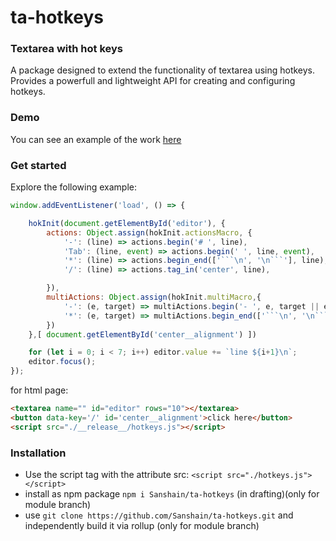 # ta-hotkeys

### Textarea with hot keys 

A package designed to extend the functionality of textarea using hotkeys. Provides a powerfull and lightweight API for creating and configuring hotkeys. 

### Demo

You can see an example of the work [here](https://sanshain.github.io/ta-hotkeys/)

### Get started

Explore the following example:

```js
window.addEventListener('load', () => {

	hokInit(document.getElementById('editor'), {
		actions: Object.assign(hokInit.actionsMacro, { 
			'-': (line) => actions.begin('# ', line),
			'Tab': (line, event) => actions.begin('	', line, event),				
			'*': (line) => actions.begin_end(['```\n', '\n```'], line),
			'/': (line) => actions.tag_in('center', line),

		}),
		multiActions: Object.assign(hokInit.multiMacro,{
			'-': (e, target) => multiActions.begin('- ', e, target || editor || e.target),
			'*': (e, target) => multiActions.begin_end(['```\n', '\n```'], e, target || editor || e.target)
		})
	},[ document.getElementById('center__alignment') ])

	for (let i = 0; i < 7; i++) editor.value += `line ${i+1}\n`;			
	editor.focus();
});
```

for html page: 

```html
<textarea name="" id="editor" rows="10"></textarea>
<button data-key='/' id='center__alignment'>click here</button>
<script src="./__release__/hotkeys.js"></script>
```

### Installation

- Use the script tag with the attribute src: `<script src="./hotkeys.js"></script>`
- install as npm package `npm i Sanshain/ta-hotkeys` (in drafting)(only for module branch)
- use `git clone https://github.com/Sanshain/ta-hotkeys.git` and independently build it via rollup (only for module branch)


